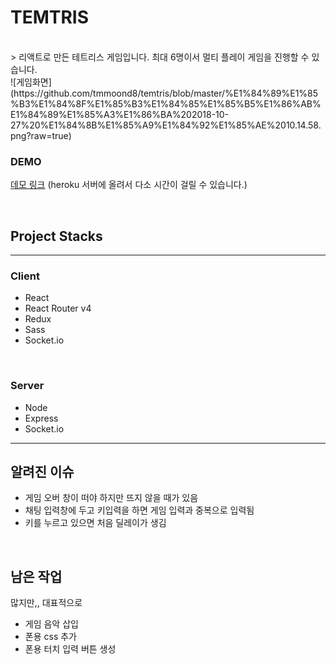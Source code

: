 # TEMTRIS
<br/>
> 리액트로 만든 테트리스 게임입니다. 최대 6명이서 멀티 플레이 게임을 진행할 수 있습니다.

<br/>
![게임화면](https://github.com/tmmoond8/temtris/blob/master/%E1%84%89%E1%85%B3%E1%84%8F%E1%85%B3%E1%84%85%E1%85%B5%E1%86%AB%E1%84%89%E1%85%A3%E1%86%BA%202018-10-27%20%E1%84%8B%E1%85%A9%E1%84%92%E1%85%AE%2010.14.58.png?raw=true)

### DEMO
[데모 링크](https://dashboard.heroku.com/apps/temtris-tmmoond8)   (heroku 서버에 올려서 다소 시간이 걸릴 수 있습니다.)

<br>

## Project Stacks
____

### Client
* React
* React Router v4
* Redux
* Sass
* Socket.io

<br/>

### Server
* Node
* Express
* Socket.io

___

## 알려진 이슈
* 게임 오버 창이 떠야 하지만 뜨지 않을 때가 있음
* 채팅 입력창에 두고 키입력을 하면 게임 입력과 중복으로 입력됨
* 키를 누르고 있으면 처음 딜레이가 생김


<br/>

## 남은 작업
많지만,, 대표적으로
* 게임 음악 삽입
* 폰용 css 추가
* 폰용 터치 입력 버튼 생성